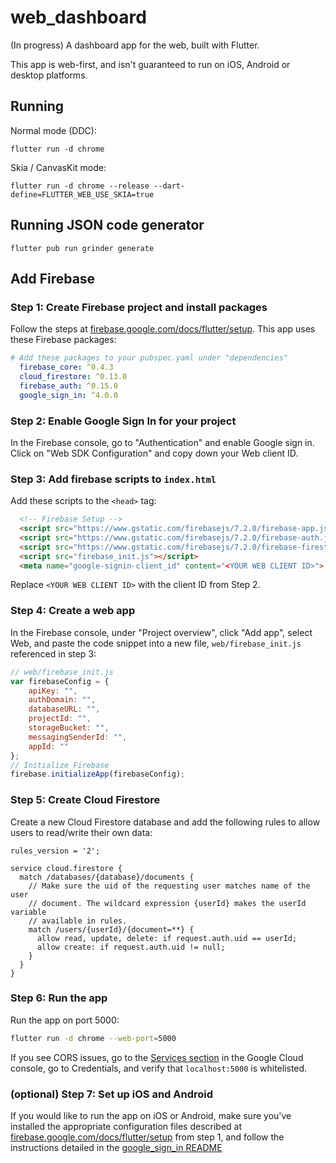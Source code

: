 # web_dashboard

(In progress) A dashboard app for the web, built with Flutter.

This app is web-first, and isn't guaranteed to run on iOS, Android or desktop
platforms.

## Running

Normal mode (DDC):

```
flutter run -d chrome
```

Skia / CanvasKit mode:

```
flutter run -d chrome --release --dart-define=FLUTTER_WEB_USE_SKIA=true
```

## Running JSON code generator

```
flutter pub run grinder generate
```

## Add Firebase

### Step 1: Create Firebase project and install packages

Follow the steps at [firebase.google.com/docs/flutter/setup][flutter-setup].
This app uses these Firebase packages:

```yaml
# Add these packages to your pubspec.yaml under "dependencies"
  firebase_core: ^0.4.3
  cloud_firestore: ^0.13.0
  firebase_auth: ^0.15.0
  google_sign_in: ^4.0.0
```

### Step 2: Enable Google Sign In for your project

In the Firebase console, go to "Authentication" and enable Google sign in. Click
on "Web SDK Configuration" and copy down your Web client ID.

### Step 3: Add firebase scripts to `index.html`

Add these scripts to the `<head>` tag:

```html
  <!-- Firebase Setup -->
  <script src="https://www.gstatic.com/firebasejs/7.2.0/firebase-app.js"></script>
  <script src="https://www.gstatic.com/firebasejs/7.2.0/firebase-auth.js"></script>
  <script src="https://www.gstatic.com/firebasejs/7.2.0/firebase-firestore.js"></script>
  <script src="firebase_init.js"></script>
  <meta name="google-signin-client_id" content="<YOUR WEB CLIENT ID>">
```

Replace `<YOUR WEB CLIENT ID>` with the client ID from Step 2.

### Step 4: Create a web app

In the Firebase console, under "Project overview", click "Add app", select Web,
and paste the code snippet into a new file, `web/firebase_init.js` referenced in
step 3:

```javascript
// web/firebase_init.js
var firebaseConfig = {
    apiKey: "",
    authDomain: "",
    databaseURL: "",
    projectId: "",
    storageBucket: "",
    messagingSenderId: "",
    appId: ""
};
// Initialize Firebase
firebase.initializeApp(firebaseConfig);
```

### Step 5: Create Cloud Firestore

Create a new Cloud Firestore database and add the following rules to allow users
to read/write their own data:

```
rules_version = '2';

service cloud.firestore {
  match /databases/{database}/documents {
    // Make sure the uid of the requesting user matches name of the user
    // document. The wildcard expression {userId} makes the userId variable
    // available in rules.
    match /users/{userId}/{document=**} {
      allow read, update, delete: if request.auth.uid == userId;
      allow create: if request.auth.uid != null;
    }
  }
}
```

### Step 6: Run the app

Run the app on port 5000:

```bash
flutter run -d chrome --web-port=5000
```

If you see CORS issues, go to the [Services section][cloud-console-apis] in the
Google Cloud console, go to Credentials, and verify that `localhost:5000` is
whitelisted.

### (optional) Step 7: Set up iOS and Android
If you would like to run the app on iOS or Android, make sure you've installed
the appropriate configuration files described at
[firebase.google.com/docs/flutter/setup][flutter-setup] from step 1, and follow
the instructions detailed in the [google_sign_in README][google-sign-in]

[flutter-setup]: https://firebase.google.com/docs/flutter/setup
[cloud-console-apis]: https://console.developers.google.com/apis/dashboard
[google-sign-in]: https://pub.dev/packages/google_sign_in

